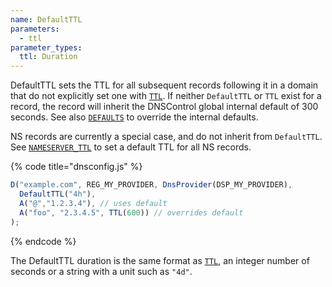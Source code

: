```yaml
---
name: DefaultTTL
parameters:
  - ttl
parameter_types:
  ttl: Duration
---
```


DefaultTTL sets the TTL for all subsequent records following it in a domain that do not explicitly set one with [`TTL`](../record/TTL.md). If neither `DefaultTTL` or `TTL` exist for a record,
the record will inherit the DNSControl global internal default of 300 seconds. See also [`DEFAULTS`](../top-level-functions/DEFAULTS.md) to override the internal defaults.

NS records are currently a special case, and do not inherit from `DefaultTTL`. See [`NAMESERVER_TTL`](../domain/NAMESERVER_TTL.md) to set a default TTL for all NS records.


{% code title="dnsconfig.js" %}
```javascript
D("example.com", REG_MY_PROVIDER, DnsProvider(DSP_MY_PROVIDER),
  DefaultTTL("4h"),
  A("@","1.2.3.4"), // uses default
  A("foo", "2.3.4.5", TTL(600)) // overrides default
);
```
{% endcode %}

The DefaultTTL duration is the same format as [`TTL`](../record/TTL.md), an integer number of seconds
or a string with a unit such as `"4d"`.
